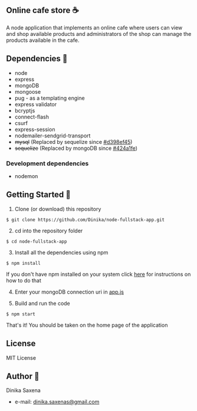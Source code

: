 ## Online cafe store :coffee:

A node application that implements an online cafe where users can view and shop available products and administrators of the shop can manage the products available in the cafe.

## Dependencies :pushpin:

- node
- express
- mongoDB
- mongoose
- pug - as a templating engine
- express validator
- bcryptjs
- connect-flash
- csurf
- express-session
- nodemailer-sendgrid-transport
- ~~mysql~~ (Replaced by sequelize since [#d398ef45](https://github.com/Dinika/node-fullstack-app/commit/d398ef45cc4502a51f379afeba8850ba2e916ebe))
- ~~sequelize~~ (Replaced by mongoDB since [#424a1fe](https://github.com/Dinika/node-fullstack-app/commit/424a1fe4b63fe70081f0ead809555842fa9b1557))

### Development dependencies

- nodemon

## Getting Started :rocket:

1. Clone (or download) this repository

```
$ git clone https://github.com/Dinika/node-fullstack-app.git
```

2. cd into the repository folder

```
$ cd node-fullstack-app
```

3. Install all the dependencies using npm

```
$ npm install
```

If you don't have npm installed on your system click [here](https://www.npmjs.com/get-npm) for instructions on how to do that

4. Enter your mongoDB connection uri in [app.js](https://github.com/Dinika/node-fullstack-app/blob/master/app.js#L34)

5. Build and run the code

```
$ npm start
```

That's it! You should be taken on the home page of the application

## License

MIT License

## Author :angel:

Dinika Saxena

- e-mail: dinika.saxenas@gmail.com
